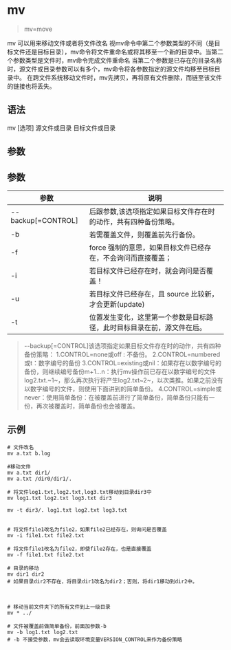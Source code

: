 # mv
> mv=move

mv 可以用来移动文件或者将文件改名
视mv命令中第二个参数类型的不同（是目标文件还是目标目录），mv命令将文件重命名或将其移至一个新的目录中。当第二个参数类型是文件时，mv命令完成文件重命名
当第二个参数是已存在的目录名称时，源文件或目录参数可以有多个，mv命令将各参数指定的源文件均移至目标目录中。
在跨文件系统移动文件时，mv先拷贝，再将原有文件删除，而链至该文件的链接也将丢失。

## 语法
mv [选项] 源文件或目录 目标文件或目录

## 参数
## 参数
参数 | 说明
--|--
--backup[=CONTROL]|后跟参数,该选项指定如果目标文件存在时的动作，共有四种备份策略。
-b |若需覆盖文件，则覆盖前先行备份。 
-f |force 强制的意思，如果目标文件已经存在，不会询问而直接覆盖；
-i |若目标文件已经存在时，就会询问是否覆盖！
-u |若目标文件已经存在，且 source 比较新，才会更新(update)
-t |位置发生变化，这里第一个参数是目标路径，此时目标目录在前，源文件在后。

> --backup[=CONTROL]该选项指定如果目标文件存在时的动作，共有四种备份策略：
> 1.CONTROL=none或off : 不备份。
> 2.CONTROL=numbered或t：数字编号的备份
> 3.CONTROL=existing或nil：如果存在以数字编号的备份，则继续编号备份m+1...n：执行mv操作前已存在以数字编号的文件log2.txt.~1~，那么再次执行将产生log2.txt~2~，以次类推。如果之前没有以数字编号的文件，则使用下面讲到的简单备份。
> 4.CONTROL=simple或never：使用简单备份：在被覆盖前进行了简单备份，简单备份只能有一份，再次被覆盖时，简单备份也会被覆盖。

## 示例
```
# 文件改名
mv a.txt b.log

#移动文件
mv a.txt dir1/
mv a.txt /dir0/dir1/.

# 将文件log1.txt,log2.txt,log3.txt移动到目录dir3中
mv log1.txt log2.txt log3.txt dir3

mv -t dir3/. log1.txt log2.txt log3.txt 


# 将文件file1改名为file2，如果file2已经存在，则询问是否覆盖
mv -i file1.txt file2.txt

# 将文件file1改名为file2，即使file2存在，也是直接覆盖
mv -f file1.txt file2.txt

# 目录的移动
mv dir1 dir2 
# 如果目录dir2不存在，将目录dir1改名为dir2；否则，将dir1移动到dir2中。

 

# 移动当前文件夹下的所有文件到上一级目录
mv * ../

# 文件被覆盖前做简单备份，前面加参数-b
mv -b log1.txt log2.txt
# -b 不接受参数，mv会去读取环境变量VERSION_CONTROL来作为备份策略
